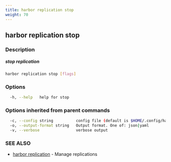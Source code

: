 ```yaml
---
title: harbor replication stop
weight: 70
---
```

## harbor replication stop

### Description

##### stop replication

```sh
harbor replication stop [flags]
```

### Options

```sh
  -h, --help   help for stop
```

### Options inherited from parent commands

```sh
  -c, --config string          config file (default is $HOME/.config/harbor-cli/config.yaml)
  -o, --output-format string   Output format. One of: json|yaml
  -v, --verbose                verbose output
```

### SEE ALSO

* [harbor replication](harbor-replication.md)	 - Manage replications

